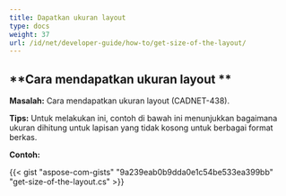 ```yaml
---
title: Dapatkan ukuran layout
type: docs
weight: 37
url: /id/net/developer-guide/how-to/get-size-of-the-layout/
---
```


## **Cara mendapatkan ukuran layout **

**Masalah:** Cara mendapatkan ukuran layout (CADNET-438).

**Tips:** Untuk melakukan ini, contoh di bawah ini menunjukkan bagaimana ukuran dihitung untuk lapisan yang tidak kosong untuk berbagai format berkas.

**Contoh:**

{{< gist "aspose-com-gists" "9a239eab0b9dda0e1c54be533ea399bb" "get-size-of-the-layout.cs" >}}
